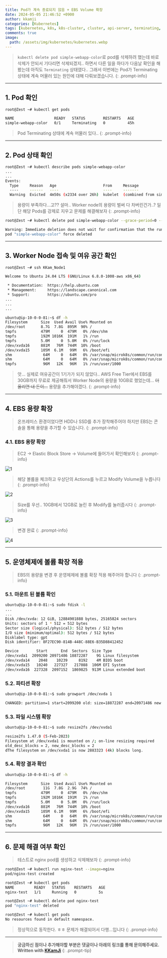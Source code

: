 ```yaml
---
title: Pod가 계속 종료되지 않음 + EBS Volume 확장
date: 2024-05-05 21:46:52 +0900
author: kkamji
categories: [Kubernetes]
tags: [kubernetes, k8s, k8s-cluster, cluster, api-server, terminating, ebs, volume,  kubelet, aws, ec2, ubuntu]     # TAG names should always be lowercase
comments: true
image:
  path: /assets/img/kubernetes/kubernetes.webp
---
```


> `kubectl delete pod simple-webapp-color`로 pod를 삭제하려 했는데 바로 삭제가 안되서 기다리면 삭제되겠지.. 하면서 다른 일을 하다가 다음날 확인을 해봤는데 아직도 `Terminating` 상태였다.. 그래서 이번에는 Pod가 Terminating 상태에 계속 머물러 있는 원인에 대해 다뤄보겠습니다.
{: .prompt-info}

---

## 1. Pod 확인

```bash
root@Zest ~# kubectl get pods

NAME                  READY   STATUS        RESTARTS   AGE
simple-webapp-color   0/1     Terminating   0          45h
```

> Pod Terminating 상태에 계속 머물러 있다..
{: .prompt-info}

---

## 2. Pod 상태 확인

```bash
root@Zest ~# kubectl describe pods simple-webapp-color
...
...
Events:
  Type     Reason   Age                     From     Message
  ----     ------   ----                    ----     -------
  Warning  Evicted  4m50s (x2334 over 26h)  kubelet  (combined from similar events): The node was low on resource: ephemeral-storage. Threshold quantity: 1Gi, available: 925292Ki.
```

> 용량이 부족하다…고?? 설마.. Worker node의 용량이 벌써 다 차버린건가..? 일단 해당 Pods를 강제로 지우고 문제를 해결해보자
{: .prompt-info}

```bash
root@Zest ~# kubectl delete pod simple-webapp-color --grace-period=0 --force

Warning: Immediate deletion does not wait for confirmation that the running resource has been terminated. The resource may continue to run on the cluster indefinitely.
pod "simple-webapp-color" force deleted
```

---

## 3. Worker Node 접속 및 여유 공간 확인

```bash
root@Zest ~# ssh KKam_Node1

Welcome to Ubuntu 24.04 LTS (GNU/Linux 6.8.0-1008-aws x86_64)

 * Documentation:  https://help.ubuntu.com
 * Management:     https://landscape.canonical.com
 * Support:        https://ubuntu.com/pro
...
...
...

ubuntu@ip-10-0-0-81:~$ df -h
Filesystem      Size  Used Avail Use% Mounted on
/dev/root       8.7G  7.8G  895M  90% /
tmpfs           479M     0  479M   0% /dev/shm
tmpfs           192M 1016K  191M   1% /run
tmpfs           5.0M     0  5.0M   0% /run/lock
/dev/xvda16     881M   76M  744M  10% /boot
/dev/xvda15     105M  6.1M   99M   6% /boot/efi
shm              64M     0   64M   0% /var/snap/microk8s/common/run/containerd/io.containerd.grpc.v1.cri/sandboxes/974112a4c95616bb637f7c6f8f22fc03efe3b095da7cf921478986607c4212d9/shm
shm              64M     0   64M   0% /var/snap/microk8s/common/run/containerd/io.containerd.grpc.v1.cri/sandboxes/83bf41130e8a6e90af31e7c9b8fc53296520d5029aa6cc102250956652a6e975/shm
tmpfs            96M   12K   96M   1% /run/user/1000
```

> 앗… 실제로 여유공간이 1기가가 되지 않았다.. AWS Free Tier에서 EBS를 30GB까지 무료로 제공해줘서 Worker Node의 용량을 10GB로 했었는데… ~~더 올리면 내 돈이…~~  용량을 추가해야겠다.
{: .prompt-info}

---

## 4. EBS 용량 확장

> 온프레미스 환경이었다면 HDD나 SSD를 추가 장착해주어야 하지만 EBS는 콘솔을 통해 용량을 추가할 수 있습니다.
{: .prompt-info}

### 4.1. EBS 용량 확장

> EC2 -> Elastic Block Store -> Volume에 들어가서 확인해보자
{: .prompt-info}

![1](https://github.com/kkamji98/kkamji98.github.io/assets/72260110/7b2fd302-7940-4f58-9fe2-f02dc5ef7443)

> 해당 볼륨을 체크하고 우상단의 Actions를 누르고 Modify Volume을 누릅니다
{: .prompt-info}

![2](https://github.com/kkamji98/kkamji98.github.io/assets/72260110/c916644d-b83a-4104-90d8-fd2fb94386a4)

> Size를 우선.. 10GB에서 12GB로 늘린 후 Modify를 눌러줍시다
{: .prompt-info}

![3](https://github.com/kkamji98/kkamji98.github.io/assets/72260110/c274b701-bd7f-4dcf-b9f6-4699a25b566d)

> 변경 완료
{: .prompt-info}

![4](https://github.com/kkamji98/kkamji98.github.io/assets/72260110/5c8fca09-f8b9-4e20-90ee-4e439cc3bf89)

---

## 5. 운영체제에 볼륨 확장 적용

> EBS의 용량을 변경 후 운영체제에 볼륨 확장 적용 해주어야 합니다
{: .prompt-info}

### 5.1. 마운트 된 볼륨 확인

```bash
ubuntu@ip-10-0-0-81:~$ sudo fdisk -l
...
...
Disk /dev/xvda: 12 GiB, 12884901888 bytes, 25165824 sectors
Units: sectors of 1 * 512 = 512 bytes
Sector size (logical/physical): 512 bytes / 512 bytes
I/O size (minimum/optimal): 512 bytes / 512 bytes
Disklabel type: gpt
Disk identifier: 8F27EC90-814B-448C-88E6-B35D88412452

Device        Start      End  Sectors  Size Type
/dev/xvda1  2099200 20971486 18872287    9G Linux filesystem
/dev/xvda14    2048    10239     8192    4M BIOS boot
/dev/xvda15   10240   227327   217088  106M EFI System
/dev/xvda16  227328  2097152  1869825  913M Linux extended boot
```

### 5.2. 파티션 확장

```bash
ubuntu@ip-10-0-0-81:~$ sudo growpart /dev/xvda 1

CHANGED: partition=1 start=2099200 old: size=18872287 end=20971486 new: size=23066591 end=25165790
```

### 5.3. 파일 시스템 확장

```bash
ubuntu@ip-10-0-0-81:~$ sudo resize2fs /dev/xvda1

resize2fs 1.47.0 (5-Feb-2023)
Filesystem at /dev/xvda1 is mounted on /; on-line resizing required
old_desc_blocks = 2, new_desc_blocks = 2
dThe filesystem on /dev/xvda1 is now 2883323 (4k) blocks long.
```

### 5.4. 확장 결과 확인

```bash
ubuntu@ip-10-0-0-81:~$ df -h

Filesystem      Size  Used Avail Use% Mounted on
/dev/root        11G  7.8G  2.9G  74% /
tmpfs           479M     0  479M   0% /dev/shm
tmpfs           192M 1016K  191M   1% /run
tmpfs           5.0M     0  5.0M   0% /run/lock
/dev/xvda16     881M   76M  744M  10% /boot
/dev/xvda15     105M  6.1M   99M   6% /boot/efi
shm              64M     0   64M   0% /var/snap/microk8s/common/run/containerd/io.containerd.grpc.v1.cri/sandboxes/974112a4c95616bb637f7c6f8f22fc03efe3b095da7cf921478986607c4212d9/shm
shm              64M     0   64M   0% /var/snap/microk8s/common/run/containerd/io.containerd.grpc.v1.cri/sandboxes/83bf41130e8a6e90af31e7c9b8fc53296520d5029aa6cc102250956652a6e975/shm
tmpfs            96M   12K   96M   1% /run/user/1000
```

---

## 6. 문제 해결 여부 확인

> 테스트로 nginx pod를 생성하고 삭제해보자
{: .prompt-info}

```bash
root@Zest ~# kubectl run nginx-test --image=nginx
pod/nginx-test created

root@Zest ~# kubectl get pods
NAME         READY   STATUS    RESTARTS   AGE
nginx-test   1/1     Running   0          5s

root@Zest ~# kubectl delete pod nginx-test
pod "nginx-test" deleted

root@Zest ~# kubectl get pods
No resources found in default namespace.
```

> 정상적으로 동작한다. ㅎㅎ 문제가 해결되어서 다행…입니다
{: .prompt-info}

---
> **궁금하신 점이나 추가해야할 부분은 댓글이나 아래의 링크를 통해 문의해주세요.**  
> **Written with [KKamJi](https://www.linkedin.com/in/taejikim/)**
{: .prompt-tip}
